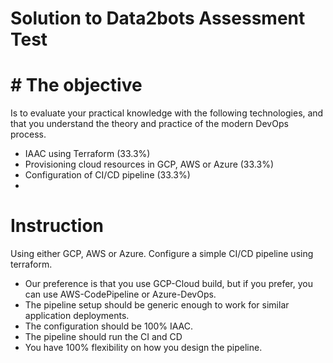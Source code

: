 Solution to Data2bots Assessment Test
=================================================

# # The objective
Is to evaluate your practical knowledge with the following technologies, and that you understand
the theory and practice of the modern DevOps process.
- IAAC using Terraform (33.3%)
- Provisioning cloud resources in GCP, AWS or Azure (33.3%)
- Configuration of CI/CD pipeline (33.3%)
- 
# Instruction
Using either GCP, AWS or Azure. Configure a simple CI/CD pipeline using terraform.
- Our preference is that you use GCP-Cloud build, but if you prefer, you can use
AWS-CodePipeline or Azure-DevOps.
- The pipeline setup should be generic enough to work for similar application deployments.
- The configuration should be 100% IAAC.
- The pipeline should run the CI and CD
- You have 100% flexibility on how you design the pipeline.

